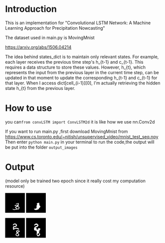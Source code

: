 # Introduction
This is an implementation for "Convolutional LSTM Network: A Machine Learning Approach for Precipitation Nowcasting"

The dataset used in main.py is MovingMnist

https://arxiv.org/abs/1506.04214

The idea behind states_dict is to maintain only relevant states. For example, each layer receives the previous time step's h_{t-1} and c_{t-1}. This requires a data structure to store these values. However, h_{t}, which represents the input from the previous layer in the current time step, can be updated in that moment to update the corresponding h_{t-1} and c_{t-1} for that layer. When I access dict[cell_{i-1}][0], I'm actually retrieving the hidden state h_{t} from the previous layer.

# How to use
you can`from convLSTM import ConvLSTM2d` it is like how we use nn.Conv2d

If you want to run main.py ,first download MovingMnist from https://www.cs.toronto.edu/~nitish/unsupervised_video/mnist_test_seq.npy
Then enter `python main.py` in your terminal to run the code,the output will be put into the folder `output_images`

# Output
(model only be trained two epoch since it really cost my computation resource)

![target](https://github.com/usamimeri/ConvLSTMPytorch/blob/main/images/1_target.gif)
![output](https://github.com/usamimeri/ConvLSTMPytorch/blob/main/images/1_output.gif)

![target](https://github.com/usamimeri/ConvLSTMPytorch/blob/main/images/2epoch_1_target_.gif)
![output](https://github.com/usamimeri/ConvLSTMPytorch/blob/main/images/2epoch_1_output_.gif)

